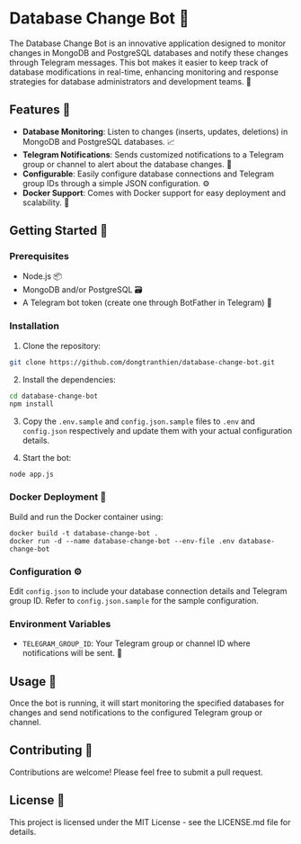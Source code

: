 # Database Change Bot 🤖

The Database Change Bot is an innovative application designed to monitor changes in MongoDB and PostgreSQL databases and notify these changes through Telegram messages. This bot makes it easier to keep track of database modifications in real-time, enhancing monitoring and response strategies for database administrators and development teams. 🚀

## Features 🌟

- **Database Monitoring**: Listen to changes (inserts, updates, deletions) in MongoDB and PostgreSQL databases. 📈
- **Telegram Notifications**: Sends customized notifications to a Telegram group or channel to alert about the database changes. 💬
- **Configurable**: Easily configure database connections and Telegram group IDs through a simple JSON configuration. ⚙️
- **Docker Support**: Comes with Docker support for easy deployment and scalability. 🐳

## Getting Started 🏁

### Prerequisites

- Node.js 📦
- MongoDB and/or PostgreSQL 🗃️
- A Telegram bot token (create one through BotFather in Telegram) 🤖

### Installation

1. Clone the repository:  
```bash
git clone https://github.com/dongtranthien/database-change-bot.git
```

2. Install the dependencies:  
```bash
cd database-change-bot
npm install
```

3. Copy the `.env.sample` and `config.json.sample` files to `.env` and `config.json` respectively and update them with your actual configuration details.

4. Start the bot:  
```
node app.js
```

### Docker Deployment 🐳

Build and run the Docker container using:  
```
docker build -t database-change-bot .
docker run -d --name database-change-bot --env-file .env database-change-bot
```

### Configuration ⚙️

Edit `config.json` to include your database connection details and Telegram group ID. Refer to `config.json.sample` for the sample configuration.

### Environment Variables

- `TELEGRAM_GROUP_ID`: Your Telegram group or channel ID where notifications will be sent. 📨

## Usage 📘

Once the bot is running, it will start monitoring the specified databases for changes and send notifications to the configured Telegram group or channel.

## Contributing 🤝

Contributions are welcome! Please feel free to submit a pull request.

## License 📄

This project is licensed under the MIT License - see the LICENSE.md file for details.
